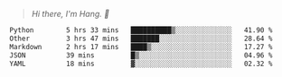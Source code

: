 > *Hi there, I'm Hang. 👋*

<!--START_SECTION:waka-->

```txt
Python        5 hrs 33 mins   ██████████▒░░░░░░░░░░░░░░   41.90 %
Other         3 hrs 47 mins   ███████░░░░░░░░░░░░░░░░░░   28.64 %
Markdown      2 hrs 17 mins   ████▒░░░░░░░░░░░░░░░░░░░░   17.27 %
JSON          39 mins         █▒░░░░░░░░░░░░░░░░░░░░░░░   04.96 %
YAML          18 mins         ▓░░░░░░░░░░░░░░░░░░░░░░░░   02.32 %
```

<!--END_SECTION:waka-->
